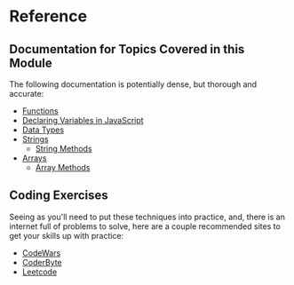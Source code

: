 # Reference

## Documentation for Topics Covered in this Module

The following documentation is potentially dense, but thorough and accurate:

- [Functions](https://developer.mozilla.org/en-US/docs/Web/JavaScript/Reference/Functions)
- [Declaring Variables in JavaScript](https://developer.mozilla.org/en-US/docs/Web/JavaScript/Guide/Grammar_and_types#Declarations)
- [Data Types](https://developer.mozilla.org/en-US/docs/Web/JavaScript/Data_structures)
- [Strings](https://developer.mozilla.org/en-US/docs/Web/JavaScript/Reference/Global_Objects/String)
  - [String Methods](https://developer.mozilla.org/en-US/docs/Web/JavaScript/Reference/Global_Objects/String#Methods_2)
- [Arrays](https://developer.mozilla.org/en-US/docs/Web/JavaScript/Reference/Global_Objects/Array)
  - [Array Methods](https://developer.mozilla.org/en-US/docs/Web/JavaScript/Reference/Global_Objects/Array#Methods_2)


## Coding Exercises

Seeing as you'll need to put these techniques into practice, and, there is an internet full of problems to solve, here are a couple recommended sites to get your skills up with practice:

- [CodeWars](https://www.codewars.com/users/sign_in)
- [CoderByte](https://coderbyte.com/challenges/)
- [Leetcode](https://leetcode.com/problemset/algorithms/)
